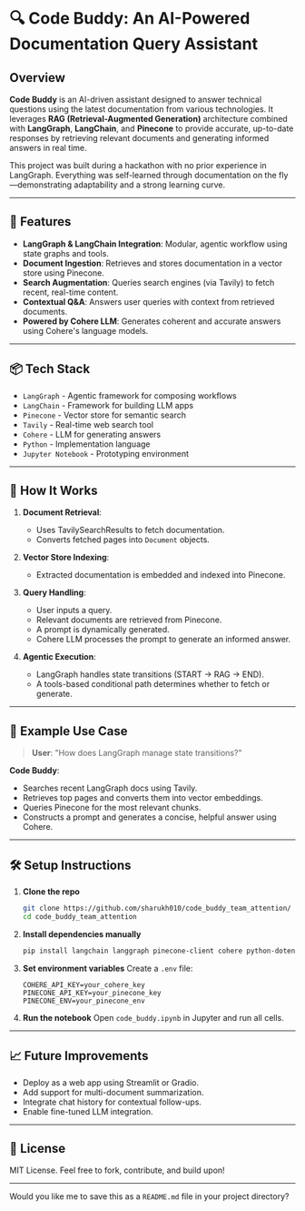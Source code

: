 # 🔍 Code Buddy: An AI-Powered Documentation Query Assistant

## Overview

**Code Buddy** is an AI-driven assistant designed to answer technical questions using the latest documentation from various technologies. It leverages **RAG (Retrieval-Augmented Generation)** architecture combined with **LangGraph**, **LangChain**, and **Pinecone** to provide accurate, up-to-date responses by retrieving relevant documents and generating informed answers in real time.

This project was built during a hackathon with no prior experience in LangGraph. Everything was self-learned through documentation on the fly—demonstrating adaptability and a strong learning curve.

---

## 🔧 Features

* **LangGraph & LangChain Integration**: Modular, agentic workflow using state graphs and tools.
* **Document Ingestion**: Retrieves and stores documentation in a vector store using Pinecone.
* **Search Augmentation**: Queries search engines (via Tavily) to fetch recent, real-time content.
* **Contextual Q\&A**: Answers user queries with context from retrieved documents.
* **Powered by Cohere LLM**: Generates coherent and accurate answers using Cohere's language models.

---

## 📦 Tech Stack

* `LangGraph` - Agentic framework for composing workflows
* `LangChain` - Framework for building LLM apps
* `Pinecone` - Vector store for semantic search
* `Tavily` - Real-time web search tool
* `Cohere` - LLM for generating answers
* `Python` - Implementation language
* `Jupyter Notebook` - Prototyping environment

---

## 🚀 How It Works

1. **Document Retrieval**:

   * Uses TavilySearchResults to fetch documentation.
   * Converts fetched pages into `Document` objects.

2. **Vector Store Indexing**:

   * Extracted documentation is embedded and indexed into Pinecone.

3. **Query Handling**:

   * User inputs a query.
   * Relevant documents are retrieved from Pinecone.
   * A prompt is dynamically generated.
   * Cohere LLM processes the prompt to generate an informed answer.

4. **Agentic Execution**:

   * LangGraph handles state transitions (START → RAG → END).
   * A tools-based conditional path determines whether to fetch or generate.

---

## 🧪 Example Use Case

> **User**: "How does LangGraph manage state transitions?"

**Code Buddy**:

* Searches recent LangGraph docs using Tavily.
* Retrieves top pages and converts them into vector embeddings.
* Queries Pinecone for the most relevant chunks.
* Constructs a prompt and generates a concise, helpful answer using Cohere.

---

## 🛠️ Setup Instructions

1. **Clone the repo**

   ```bash
   git clone https://github.com/sharukh010/code_buddy_team_attention/
   cd code_buddy_team_attention
   ```

2. **Install dependencies manually**

   ```bash
   pip install langchain langgraph pinecone-client cohere python-dotenv
   ```

3. **Set environment variables**
   Create a `.env` file:

   ```env
   COHERE_API_KEY=your_cohere_key
   PINECONE_API_KEY=your_pinecone_key
   PINECONE_ENV=your_pinecone_env
   ```

4. **Run the notebook**
   Open `code_buddy.ipynb` in Jupyter and run all cells.

---

## 📈 Future Improvements

* Deploy as a web app using Streamlit or Gradio.
* Add support for multi-document summarization.
* Integrate chat history for contextual follow-ups.
* Enable fine-tuned LLM integration.

---

## 📄 License

MIT License. Feel free to fork, contribute, and build upon!

---

Would you like me to save this as a `README.md` file in your project directory?
